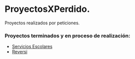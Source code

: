 ProyectosXPerdido.
=================
Proyectos realizados por peticiones.
### Proyectos terminados y en proceso de realización:
* [Servicios Escolares](https://github.com/JuanLugo316161013/ProyectosXPedido/tree/master/ServiciosEscolares)
* [Reversi](https://github.com/JuanLugo316161013/ProyectosXPedido/tree/master/Reversi)
